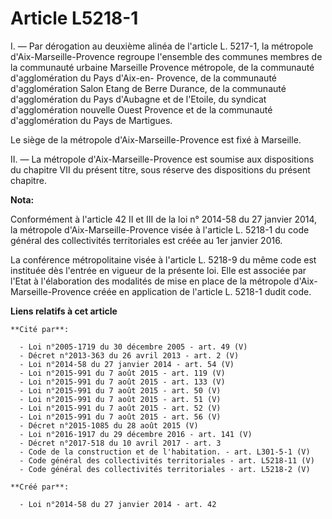 # Article L5218-1

I. ― Par dérogation au deuxième alinéa de l'article L. 5217-1, la métropole d'Aix-Marseille-Provence regroupe l'ensemble des
communes membres de la communauté urbaine Marseille Provence métropole, de la communauté d'agglomération du Pays d'Aix-en-
Provence, de la communauté d'agglomération Salon Etang de Berre Durance, de la communauté d'agglomération du Pays d'Aubagne
et de l'Etoile, du syndicat d'agglomération nouvelle Ouest Provence et de la communauté d'agglomération du Pays de
Martigues. 

Le siège de la métropole d'Aix-Marseille-Provence est fixé à Marseille. 

II. ― La métropole d'Aix-Marseille-Provence est soumise aux dispositions du chapitre VII du présent titre, sous réserve des
dispositions du présent chapitre.

**Nota:**

Conformément à l'article 42 II et III de la loi n° 2014-58 du 27 janvier 2014, la métropole d'Aix-Marseille-Provence visée à
l'article L. 5218-1 du code général des collectivités territoriales est créée au 1er janvier 2016.

La conférence métropolitaine visée à l'article L. 5218-9 du même code est instituée dès l'entrée en vigueur de la présente
loi. Elle est associée par l'Etat à l'élaboration des modalités de mise en place de la métropole d'Aix-Marseille-Provence
créée en application de l'article L. 5218-1 dudit code.

**Liens relatifs à cet article**

	**Cité par**:

	  - Loi n°2005-1719 du 30 décembre 2005 - art. 49 (V)
	  - Décret n°2013-363 du 26 avril 2013 - art. 2 (V)
	  - Loi n°2014-58 du 27 janvier 2014 - art. 54 (V)
	  - Loi n°2015-991 du 7 août 2015 - art. 119 (V)
	  - Loi n°2015-991 du 7 août 2015 - art. 133 (V)
	  - Loi n°2015-991 du 7 août 2015 - art. 50 (V)
	  - Loi n°2015-991 du 7 août 2015 - art. 51 (V)
	  - Loi n°2015-991 du 7 août 2015 - art. 52 (V)
	  - Loi n°2015-991 du 7 août 2015 - art. 56 (V)
	  - Décret n°2015-1085 du 28 août 2015 (V)
	  - Loi n°2016-1917 du 29 décembre 2016 - art. 141 (V)
	  - Décret n°2017-518 du 10 avril 2017 - art. 3
	  - Code de la construction et de l'habitation. - art. L301-5-1 (V)
	  - Code général des collectivités territoriales - art. L5218-11 (V)
	  - Code général des collectivités territoriales - art. L5218-2 (V)

	**Créé par**:

	  - Loi n°2014-58 du 27 janvier 2014 - art. 42
